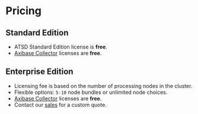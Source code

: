 # Pricing

## Standard Edition

* ATSD Standard Edition license is **free**.
* [Axibase Collector](https://github.com/axibase/axibase-collector) licenses are **free**.

## Enterprise Edition

* Licensing fee is based on the number of processing nodes in the cluster.
* Flexible options: `5-10` node bundles or unlimited node choices.
* [Axibase Collector](https://github.com/axibase/axibase-collector) licenses are **free**.
* Contact our [sales](https://axibase.com/feedback/) for a custom quote.